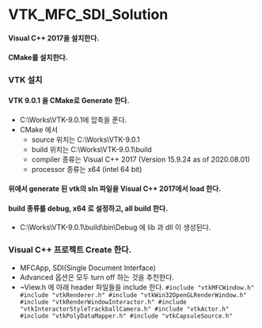 # VTK_MFC_SDI_Solution

#### Visual C++ 2017을 설치한다.
#### CMake를 설치한다.

### VTK 설치
#### VTK 9.0.1 을 CMake로 Generate 한다.
  - C:\Works\VTK-9.0.1에 압축을 푼다.
  - CMake 에서 
    - source 위치는 C:\Works\VTK-9.0.1
    - build 위치는 C:\Works\VTK-9.0.1\build
    - compiler 종류는 Visual C++ 2017 (Version 15.9.24 as of 2020.08.01)
    - processor 종류는 x64 (intel 64 bit)
#### 위에서 generate 된 vtk의 sln 파일을 Visual C++ 2017에서 load 한다.
#### build 종류를 debug, x64 로 설정하고, all build 한다.
  - C:\Works\VTK-9.0.1\build\bin\Debug 에 lib 과 dll 이 생성된다.

### Visual C++ 프로젝트 Create 한다.
  - MFCApp, SDI(Single Document Interface)
  - Advanced 옵션은 모두 turn off 하는 것을 추천한다.
  - ~View.h 에 아래 header 파일들을 include 한다.
`
#include "vtkMFCWindow.h"
#include "vtkRenderer.h"
#include "vtkWin32OpenGLRenderWindow.h"
#include "vtkRenderWindowInteractor.h"
#include "vtkInteractorStyleTrackballCamera.h"
#include "vtkActor.h"
#include "vtkPolyDataMapper.h"
#include "vtkCapsuleSource.h"
`
